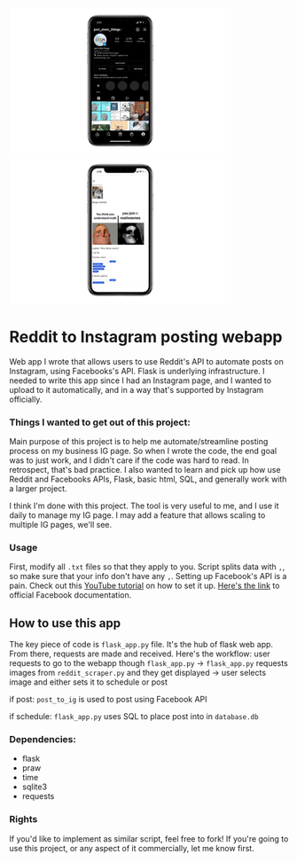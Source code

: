 <p float="middle">
  <img width="400" alt="portfolio_view" src="https://raw.githubusercontent.com/zackmawaldi/Reddit-to-Instagram-posting-webapp/main/screenshots/2.png">
  <img width="400" alt="portfolio_view" src="https://raw.githubusercontent.com/zackmawaldi/Reddit-to-Instagram-posting-webapp/main/screenshots/1.png">
<!--  <img width="200" alt="portfolio_view" src="https://raw.githubusercontent.com/zackmawaldi/Reddit-to-Instagram-posting-webapp/main/screenshots/3.png"> -->
</p>

# Reddit to Instagram posting webapp
Web app I wrote that allows users to use Reddit's API to automate posts on Instagram, using Facebooks's API. Flask is underlying infrastructure. I needed to write this app since I had an Instagram page, and I wanted to upload to it automatically, and in a way that's supported by Instagram officially.

### Things I wanted to get out of this project:
Main purpose of this project is to help me automate/streamline posting process on my business IG page. So when I wrote the code, the end goal was to just work, and I didn't care if the code was hard to read. In retrospect, that's bad practice.
I also wanted to learn and pick up how use Reddit and Facebooks APIs, Flask, basic html, SQL, and generally work with a larger project.

I think I'm done with this project. The tool is very useful to me, and I use it daily to manage my IG page. I may add a feature that allows scaling to multiple IG pages, we'll see.

### Usage
First, modify all `.txt` files so that they apply to you. Script splits data with `,`, so make sure that your info don't have any `,`.
Setting up Facebook's API is a pain. Check out this [YouTube tutorial](https://www.youtube.com/watch?v=Q5kw7vGLqgs) on how to set it up. [Here's the link](https://developers.facebook.com/docs/instagram-api/) to official Facebook documentation.

## How to use this app
The key piece of code is `flask_app.py` file. It's the hub of flask web app. From there, requests are made and received. Here's the workflow: user requests to go to the webapp though `flask_app.py` → `flask_app.py` requests images from `reddit_scraper.py` and they get displayed → user selects image and either sets it to schedule or post

if post:
`post_to_ig` is used to post using Facebook API

if schedule:
`flask_app.py` uses SQL to place post into in `database.db`

### Dependencies:
- flask
- praw
- time
- sqlite3
- requests

### Rights

If you'd like to implement as similar script, feel free to fork! If you're going to use this project, or any aspect of it commercially, let me know first.
